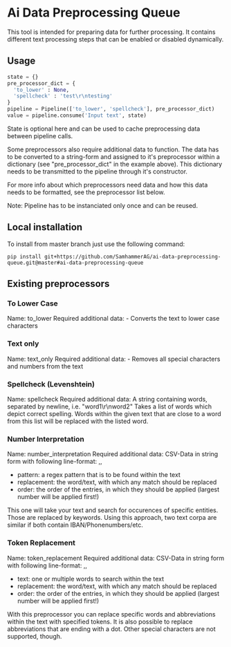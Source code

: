 # Ai Data Preprocessing Queue

This tool is intended for preparing data for further processing.
It contains different text processing steps that can be enabled or disabled dynamically.

## Usage
```python
state = {}
pre_processor_dict = {
  'to_lower' : None,
  'spellcheck' : 'test\r\ntesting'
}
pipeline = Pipeline(['to_lower', 'spellcheck'], pre_processor_dict)
value = pipeline.consume('Input text', state)
```
State is optional here and can be used to cache preprocessing data between pipeline calls.

Some preprocessors also require additional data to function. The data has to be converted to a string-form and assigned to it's preprocessor within a dictionary (see "pre_processor_dict" in the example above).
This dictionary needs to be transmitted to the pipeline through it's constructor.

For more info about which preprocessors need data and how this data needs to be formatted, see the preprocessor list below.

Note: Pipeline has to be instanciated only once and can be reused.

## Local installation

To install from master branch just use the following command:
```
pip install git+https://github.com/SamhammerAG/ai-data-preprocessing-queue.git@master#ai-data-preprocessing-queue
```

## Existing preprocessors

### To Lower Case
Name: to_lower
Required additional data: -
Converts the text to lower case characters

### Text only
Name: text_only
Required additional data: -
Removes all special characters and numbers from the text

### Spellcheck (Levenshtein)
Name: spellcheck
Required additional data: A string containing words, separated by newline, i.e. "word1\r\nword2"
Takes a list of words which depict correct spelling. Words within the given text that are close to a word from this list will be replaced with the listed word.

### Number Interpretation
Name: number_interpretation
Required additional data: CSV-Data in string form with following line-format: <pattern>,<replacement>,<order>
  - pattern: a regex pattern that is to be found within the text
  - replacement: the word/text, with which any match should be replaced
  - order: the order of the entries, in which they should be applied (largest number will be applied first!)

This one will take your text and search for occurences of specific entities. Those are replaced by keywords. Using this approach, two text corpa are similar if both contain IBAN/Phonenumbers/etc.

### Token Replacement
Name: token_replacement
Required additional data: CSV-Data in string form with following line-format: <text>,<replacement>,<order>
  - text: one or multiple words to search within the text
  - replacement: the word/text, with which any match should be replaced
  - order: the order of the entries, in which they should be applied (largest number will be applied first!)

With this preprocessor you can replace specific words and abbreviations within the text with specified tokens.
It is also possible to replace abbreviations that are ending with a dot. Other special characters are not supported, though.
